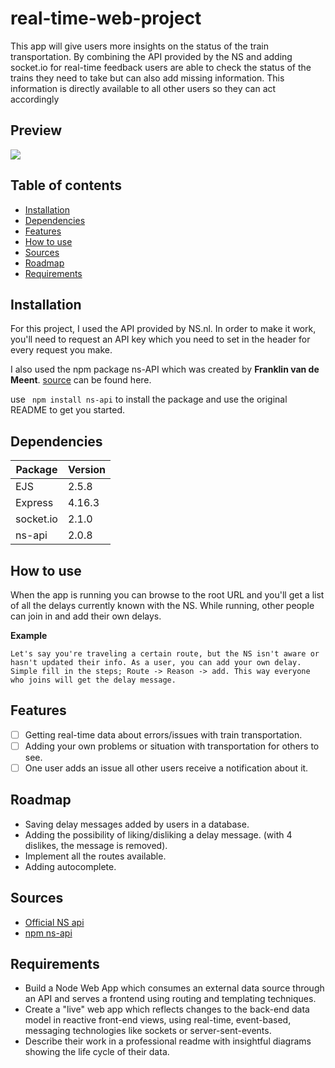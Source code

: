 # real-time-web-project

This app will give users more insights on the status of the train transportation. By combining the API provided by the NS and adding socket.io for real-time feedback users are able to check the status of the trains they need to take but can also add missing information. This information is directly available to all other users so they can act accordingly 

## Preview
![](/Users/jamie/Documents/Projects/08_realtimeweb/week_02/_assets/images/preview-01.png)


## Table of contents

- [Installation](#installation)
- [Dependencies](#dependencies)
- [Features](#features)
- [How to use](#how-to-use)
- [Sources](#sources)
- [Roadmap](#roadmap)
- [Requirements](#requirements)

## Installation
For this project, I used the API provided by NS.nl. In order to make it work, you'll need to request an API key which you need to set in the header for every request you make.

I also used the npm package ns-API which was created by **Franklin van de Meent**.
[source](https://www.npmjs.com/package/ns-api) can be found here.

use ``` npm install ns-api``` to install the package and use the original README to get you started.

## Dependencies
| Package   | Version |
|-----------|---------|
| EJS       | 2.5.8   |
| Express   | 4.16.3  |
| socket.io | 2.1.0   |
| ns-api	  | 2.0.8   |

## How to use
When the app is running you can browse to the root URL and you'll get a list of all the delays currently known with the NS. While running, other people can join in and add their own delays. 

**Example**
```
Let's say you're traveling a certain route, but the NS isn't aware or hasn't updated their info. As a user, you can add your own delay. Simple fill in the steps; Route -> Reason -> add. This way everyone who joins will get the delay message. 
```

## Features
- [ ] Getting real-time data about errors/issues with train transportation.
- [ ] Adding your own problems or situation with transportation for others to see.
- [ ] One user adds an issue all other users receive a notification about it.

## Roadmap
- Saving delay messages added by users in a database.
- Adding the possibility of liking/disliking a delay message. (with 4 dislikes, the message is removed).
- Implement all the routes available.
- Adding autocomplete.

## Sources
- [Official NS api](https://www.ns.nl/reisinformatie/ns-api)
- [npm ns-api](https://www.npmjs.com/package/ns-api)

## Requirements
* Build a Node Web App which consumes an external data source through an API and serves a frontend using routing and templating techniques.
* Create a "live" web app which reflects changes to the back-end data model in reactive front-end views, using real-time, event-based, messaging technologies like sockets or server-sent-events.
* Describe their work in a professional readme with insightful diagrams showing the life cycle of their data.

<!-- Maybe a table of contents here? 📚 -->

<!-- How about a section that describes how to install this project? 🤓 -->

<!-- ...but how does one use this project? What are its features 🤔 -->

<!-- What external data source is featured in your project and what are its properties 🌠 -->

<!-- Where do the 0️⃣s and 1️⃣s live in your project? What DB system are you using?-->

<!-- Maybe a checklist of done stuff and stuff still on your wishlist? ✅ -->

<!-- How about a license here? 📜 (or is it a license?) 🤷 -->
